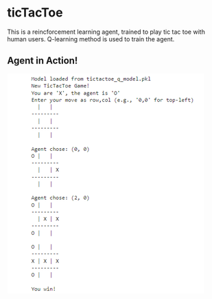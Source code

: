 # ticTacToe 
This is a reincforcement learning agent, trained  to play tic tac toe with human users. Q-learning method is used to train the agent. 
## Agent in Action!
![image](ticTacToe.png)
